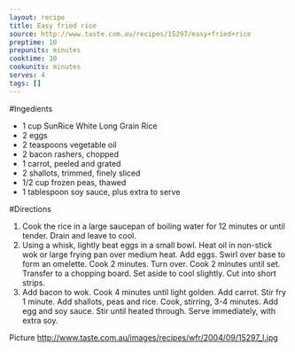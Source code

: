 ```yaml
---
layout: recipe
title: Easy fried rice
source: http://www.taste.com.au/recipes/15297/easy+fried+rice
preptime: 10
prepunits: minutes
cooktime: 30
cookunits: minutes
serves: 4
tags: []
---
```

#Ingedients
* 1 cup SunRice White Long Grain Rice
* 2 eggs
* 2 teaspoons vegetable oil
* 2 bacon rashers, chopped
* 1 carrot, peeled and grated
* 2 shallots, trimmed, finely sliced
* 1/2 cup frozen peas, thawed
* 1 tablespoon soy sauce, plus extra to serve

#Directions
1. Cook the rice in a large saucepan of boiling water for 12 minutes or until tender. Drain and leave to cool.
2. Using a whisk, lightly beat eggs in a small bowl. Heat oil in non-stick wok or large frying pan over medium heat. Add eggs. Swirl over base to form an omelette. Cook 2 minutes. Turn over. Cook 2 minutes until set. Transfer to a chopping board. Set aside to cool slightly. Cut into short strips.
3. Add bacon to wok. Cook 4 minutes until light golden. Add carrot. Stir fry 1 minute. Add shallots, peas and rice. Cook, stirring, 3-4 minutes. Add egg and soy sauce. Stir until heated through. Serve immediately, with extra soy.

Picture
http://www.taste.com.au/images/recipes/wfr/2004/09/15297_l.jpg